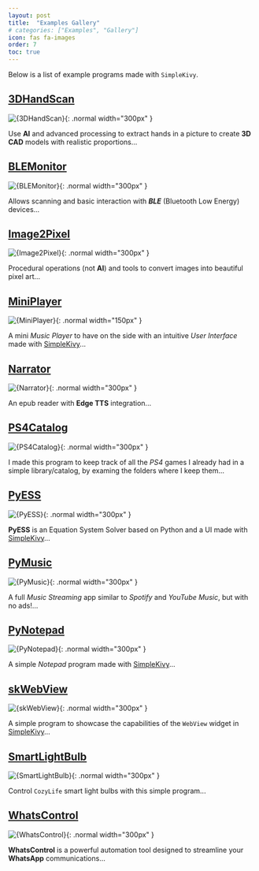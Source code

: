 ```yaml
---
layout: post
title:  "Examples Gallery"
# categories: ["Examples", "Gallery"]
icon: fas fa-images
order: 7
toc: true
---
```

Below is a list of example programs made with `SimpleKivy`.

## [3DHandScan](/examples/gallery/3DHandScan.html)
            
![{3DHandScan}](/assets/img/examples/gallery/3DHandScan.jpg){: .normal width="300px" }

Use **AI** and advanced processing to extract hands in a picture to create **3D CAD** models with realistic proportions...


## [BLEMonitor](/examples/gallery/BLEMonitor.html)
            
![{BLEMonitor}](/assets/img/examples/gallery/BLEMonitor.jpg){: .normal width="300px" }

Allows scanning and basic interaction with ***BLE*** (Bluetooth Low Energy) devices...


## [Image2Pixel](/examples/gallery/Image2Pixel.html)
            
![{Image2Pixel}](/assets/img/examples/gallery/Image2Pixel.jpg){: .normal width="300px" }

Procedural operations (not **AI**) and tools to convert images into beautiful pixel art...


## [MiniPlayer](/examples/gallery/MiniPlayer.html)
            
![{MiniPlayer}](/assets/img/examples/gallery/MiniPlayer.jpg){: .normal width="150px" }

A mini *Music Player* to have on the side with an intuitive *User Interface* made with [SimpleKivy](https://ergocreate.github.io/simplekivy)...


## [Narrator](/examples/gallery/Narrator.html)
            
![{Narrator}](/assets/img/examples/gallery/Narrator.jpg){: .normal width="300px" }

An epub reader with **Edge TTS** integration...


## [PS4Catalog](/examples/gallery/PS4Catalog.html)
            
![{PS4Catalog}](/assets/img/examples/gallery/PS4Catalog.jpg){: .normal width="300px" }

I made this program to keep track of all the *PS4* games I already had in a simple library/catalog, by examing the folders where I keep them...


## [PyESS](/examples/gallery/PyESS.html)
            
![{PyESS}](/assets/img/examples/gallery/PyESS.jpg){: .normal width="300px" }

**PyESS** is an Equation System Solver based on Python and a UI made with [SimpleKivy](https://ergocreate.github.io/simplekivy)...


## [PyMusic](/examples/gallery/PyMusic.html)
            
![{PyMusic}](/assets/img/examples/gallery/PyMusic.jpg){: .normal width="300px" }

A full *Music Streaming* app similar to *Spotify* and *YouTube Music*, but with no ads!...


## [PyNotepad](/examples/gallery/PyNotepad.html)
            
![{PyNotepad}](/assets/img/examples/gallery/PyNotepad.jpg){: .normal width="300px" }

A simple *Notepad* program made with [SimpleKivy](https://ergocreate.github.io/simplekivy)...


## [skWebView](/examples/gallery/skWebView.html)
            
![{skWebView}](/assets/img/examples/gallery/skWebView.jpg){: .normal width="300px" }

A simple program to showcase the capabilities of the `WebView` widget in [SimpleKivy](https://ergocreate.github.io/simplekivy)...


## [SmartLightBulb](/examples/gallery/SmartLightBulb.html)
            
![{SmartLightBulb}](/assets/img/examples/gallery/SmartLightBulb.jpg){: .normal width="300px" }

Control `CozyLife` smart light bulbs with this simple program...


## [WhatsControl](/examples/gallery/WhatsControl.html)
            
![{WhatsControl}](/assets/img/examples/gallery/WhatsControl.jpg){: .normal width="300px" }

**WhatsControl** is a powerful automation tool designed to streamline your **WhatsApp** communications...

